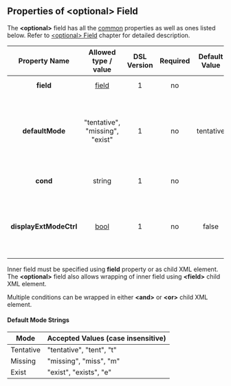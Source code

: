 ## Properties of &lt;optional&gt; Field
The **&lt;optional&gt;** field has all the [common](fields.md) properties as
well as ones listed below. Refer to [&lt;optional&gt; Field](../fields/optional.md) chapter
for detailed description. 

|Property Name|Allowed type / value|DSL Version|Required|Default Value|Description|
|:-----------:|:------------------:|:---------:|:------:|:-----------:|-----------|
|**field**|[field](../fields/fields.md)|1|no||Wrapped field.|
|**defaultMode**|"tentative", "missing", "exist"|1|no|tentative|Default mode of the field. See also [Default Mode Strings](#default-mode-strings) below.|
|**cond**|string|1|no||Condition when the field exists.|
|**displayExtModeCtrl**|[bool](../intro/boolean.md)|1|no|false|Disable manual update of the mode in GUI analysis tools.|

Inner field must be specified using **field** property or as 
child XML element. The **&lt;optional&gt;** field also allows wrapping of inner field using
**&lt;field&gt;** child XML element.

Multiple conditions can be wrapped in either **&lt;and&gt;** or **&lt;or&gt;**
child XML element.

#### Default Mode Strings
|Mode|Accepted Values (case insensitive)|
|----------|:--------------|
|Tentative|"tentative", "tent", "t"|
|Missing|"missing", "miss", "m"|
|Exist|"exist", "exists", "e"|


